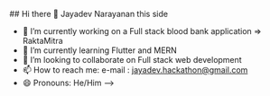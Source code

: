 ##<c> Hi there 👋 Jayadev Narayanan this side </c>


- 🔭 I’m currently working on a Full stack blood bank application => RaktaMitra
- 🌱 I’m currently learning Flutter and MERN 
- 👯 I’m looking to collaborate on Full stack web development 
- 📫 How to reach me: e-mail : jayadev.hackathon@gmail.com 
- 😄 Pronouns: He/Him
-->
